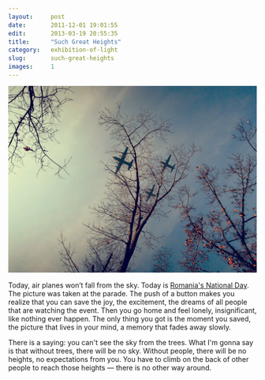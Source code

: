 ```yaml
---
layout:     post
date:       2011-12-01 19:01:55
edit:       2013-03-19 20:55:35
title:      "Such Great Heights"
category:   exhibition-of-light
slug:       such-great-heights
images:     1
---
```


**![Great Hights](/images/hd/great-heights.jpg)**

Today, air planes won’t fall from the sky. Today is [Romania's National Day](http://instagram.com/p/Ww8U5/). The picture was taken at the parade. The push of a button makes you realize that you can save the joy, the excitement, the dreams of all people that are watching the event. Then you go home and feel lonely, insignificant, like nothing ever happen. The only thing you got is the moment you saved, the picture that lives in your mind, a memory that fades away slowly.

There is a saying: you can't see the sky from the trees. What I'm gonna say is that without trees, there will be no sky. Without people, there will be no heights, no expectations from you. You have to climb on the back of other people to reach those heights — there is no other way around.
